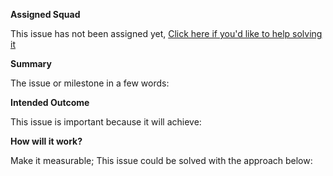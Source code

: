**Assigned Squad**

This issue has not been assigned yet, [Click here  if you'd like to help solving it](https://github/Web3-API/dao/contribute.md)


**Summary**

The issue or milestone in  a few words:

**Intended Outcome**

This issue is important because it will achieve:

**How will it work?**

Make it measurable; This issue could be solved with the approach below: 